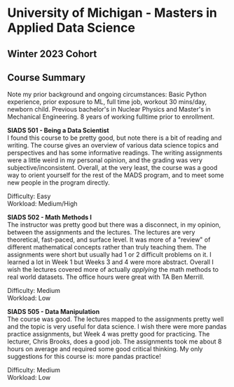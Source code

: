 # University of Michigan - Masters in Applied Data Science
## Winter 2023 Cohort
## Course Summary

Note my prior background and ongoing circumstances: Basic Python experience, prior exposure to ML, full time job, workout 30 mins/day, newborn child. Previous bachelor's in Nuclear Physics and Master's in Mechanical Engineering. 8 years of working fulltime prior to enrollment.

**SIADS 501 - Being a Data Scientist**\
I found this course to be pretty good, but note there is a bit of reading and writing. The course gives an overview of various data science topics and perspectives and has some informative readings. The writing assignments were a little weird in my personal opinion, and the grading was very subjective/inconsistent. Overall, at the very least, the course was a good way to orient yourself for the rest of the MADS program, and to meet some new people in the program directly.

Difficulty: Easy\
Workload: Medium/High


**SIADS 502 - Math Methods I**\
The instructor was pretty good but there was a disconnect, in my opinion, between the assignments and the lectures. The lectures are very theoretical, fast-paced, and surface level. It was more of a "review" of different mathematical concepts rather than truly teaching them. The assignments were short but usually had 1 or 2 difficult problems on it. I learned a lot in Week 1 but Weeks 3 and 4 were more abstract. Overall I wish the lectures covered more of actually *applying* the math methods to real world datasets. The office hours were great with TA Ben Merrill.

Difficulty: Medium\
Workload: Low


**SIADS 505 - Data Manipulation**\
The course was good. The lectures mapped to the assignments pretty well and the topic is very useful for data science. I wish there were more pandas practice assignments, but Week 4 was pretty good for practicing. The lecturer, Chris Brooks, does a good job. The assignments took me about 8 hours on average and required some good critical thinking. My only suggestions for this course is: more pandas practice!

Difficulty: Medium\
Workload: Low

